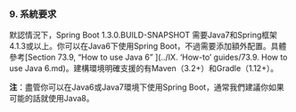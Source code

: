 ### 9. 系統要求

默認情況下，Spring Boot 1.3.0.BUILD-SNAPSHOT 需要Java7和Spring框架4.1.3或以上。你可以在Java6下使用Spring Boot，不過需要添加額外配置。具體參考[Section 73.9, “How to use Java 6” ](../IX. ‘How-to’ guides/73.9. How to use Java 6.md)。建構環境明確支援的有Maven（3.2+）和Gradle（1.12+）。

**注**：盡管你可以在Java6或Java7環境下使用Spring Boot，通常我們建議你如果可能的話就使用Java8。
